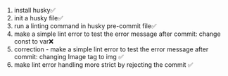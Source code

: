1. install husky✅
2. init a husky file✅
3. run a linting command in husky pre-commit file✅
4. make a simple lint error to test the error message after commit: change const to var❌
5. correction - make a simple lint error to test the error message after commit: changing Image tag to img ✅
6. make lint error handling more strict by rejecting the commit ✅